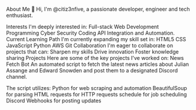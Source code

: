 About Me
👋 Hi, I'm @citiz3nfive, a passionate developer, engineer and tech enthusiast.

Interests
I'm deeply interested in:
Full-stack Web Development
Programming
Cyber Security
Coding
API Integration and Automation.
Current Learning Path
I'm currently expanding my skill set in:
HTML5
CSS
JavaScript
Python
AWS
Git
Collaboration
I'm eager to collaborate on projects that can:
Sharpen my skills
Drive innovation
Foster knowledge sharing
Projects
Here are some of the key projects I've worked on:
News Fetch Bot
An automated script to fetch the latest news articles about Julian Assange and Edward Snowden and post them to a designated Discord channel. 

The script utilizes:
Python for web scraping and automation
BeautifulSoup for parsing HTML
requests for HTTP requests
schedule for job scheduling
Discord Webhooks for posting updates
